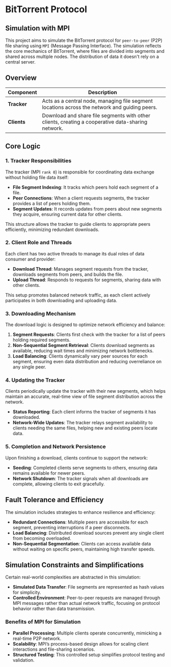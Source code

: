 # BitTorrent Protocol

## Simulation with MPI

This project aims to simulate the BitTorrent protocol for `peer-to-peer` (P2P) file sharing using `MPI` (Message Passing Interface). The simulation reflects the core mechanics of BitTorrent, where files are divided into segments and shared across multiple nodes. The distribution of data it doesn't rely on a central server.

## Overview

| Component   | Description                                                                                      |
|-------------|--------------------------------------------------------------------------------------------------|
| **Tracker** | Acts as a central node, managing file segment locations across the network and guiding peers.    |
| **Clients** | Download and share file segments with other clients, creating a cooperative data-sharing network.|

## Core Logic

### 1. Tracker Responsibilities

The tracker (MPI `rank 0`) is responsible for coordinating data exchange without holding file data itself:

- **File Segment Indexing**: It tracks which peers hold each segment of a file.
- **Peer Connections**: When a client requests segments, the tracker provides a list of peers holding them.
- **Segment Updates**: It records updates from peers about new segments they acquire, ensuring current data for other clients.

This structure allows the tracker to guide clients to appropriate peers efficiently, minimizing redundant downloads.

### 2. Client Role and Threads

Each client has two active threads to manage its dual roles of data consumer and provider:

- **Download Thread**: Manages segment requests from the tracker, downloads segments from peers, and builds the file.
- **Upload Thread**: Responds to requests for segments, sharing data with other clients.

This setup promotes balanced network traffic, as each client actively participates in both downloading and uploading data.

### 3. Downloading Mechanism

The download logic is designed to optimize network efficiency and balance:

1. **Segment Requests**: Clients first check with the tracker for a list of peers holding required segments.
2. **Non-Sequential Segment Retrieval**: Clients download segments as available, reducing wait times and minimizing network bottlenecks.
3. **Load Balancing**: Clients dynamically vary peer sources for each segment, ensuring even data distribution and reducing overreliance on any single peer.

### 4. Updating the Tracker

Clients periodically update the tracker with their new segments, which helps maintain an accurate, real-time view of file segment distribution across the network.

- **Status Reporting**: Each client informs the tracker of segments it has downloaded.
- **Network-Wide Updates**: The tracker relays segment availability to clients needing the same files, helping new and existing peers locate data.

### 5. Completion and Network Persistence

Upon finishing a download, clients continue to support the network:

- **Seeding**: Completed clients serve segments to others, ensuring data remains available for newer peers.
- **Network Shutdown**: The tracker signals when all downloads are complete, allowing clients to exit gracefully.

## Fault Tolerance and Efficiency

The simulation includes strategies to enhance resilience and efficiency:

- **Redundant Connections**: Multiple peers are accessible for each segment, preventing interruptions if a peer disconnects.
- **Load Balancing**: Distributed download sources prevent any single client from becoming overloaded.
- **Non-Sequential Segmentation**: Clients can access available data without waiting on specific peers, maintaining high transfer speeds.

## Simulation Constraints and Simplifications

Certain real-world complexities are abstracted in this simulation:

- **Simulated Data Transfer**: File segments are represented as hash values for simplicity.
- **Controlled Environment**: Peer-to-peer requests are managed through MPI messages rather than actual network traffic, focusing on protocol behavior rather than data transmission.

### Benefits of MPI for Simulation

- **Parallel Processing**: Multiple clients operate concurrently, mimicking a real-time P2P network.
- **Scalability**: MPI’s process-based design allows for scaling client interactions and file-sharing scenarios.
- **Structured Testing**: This controlled setup simplifies protocol testing and validation.
